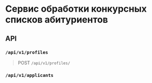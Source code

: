 # Сервис обработки конкурсных списков абитуриентов

## API

### `/api/v1/profiles`

> POST `/api/v1/profiles/`

### `/api/v1/applicants`
